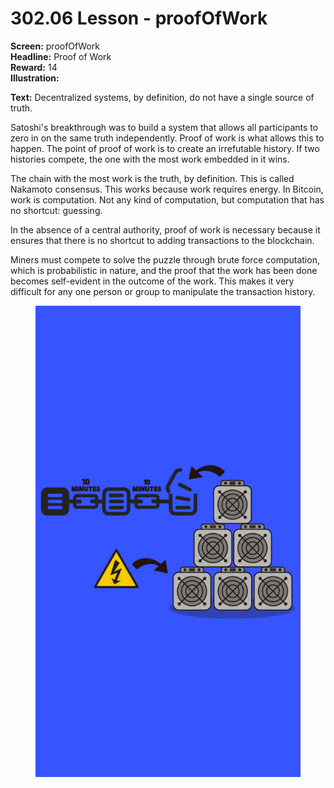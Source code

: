 # 302.06 Lesson - proofOfWork

**Screen:** proofOfWork\
**Headline:** Proof of Work\
**Reward:** 14\
**Illustration:**

**Text:** Decentralized systems, by definition, do not have a single source of truth.

Satoshi's breakthrough was to build a system that allows all participants to zero in on the same truth independently. Proof of work is what allows this to happen. The point of proof of work is to create an irrefutable history. If two histories compete, the one with the most work embedded in it wins.

The chain with the most work is the truth, by definition. This is called Nakamoto consensus. This works because work requires energy. In Bitcoin, work is computation. Not any kind of computation, but computation that has no shortcut: guessing.&#x20;

In the absence of a central authority, proof of work is necessary because it ensures that there is no shortcut to adding transactions to the blockchain.&#x20;

Miners must compete to solve the puzzle through brute force computation, which is probabilistic in nature, and the proof that the work has been done becomes self-evident in the outcome of the work. This makes it very difficult for any one person or group to manipulate the transaction history.

<figure><img src="../.gitbook/assets/302-06.png" alt=""><figcaption></figcaption></figure>
